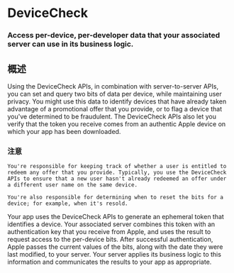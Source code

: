 # DeviceCheck
### Access per-device, per-developer data that your associated server can use in its business logic.
## 概述
Using the DeviceCheck APIs, in combination with server-to-server APIs, you can set and query two bits of data per device, while maintaining user privacy. You might use this data to identify devices that have already taken advantage of a promotional offer that you provide, or to flag a device that you've determined to be fraudulent. The DeviceCheck APIs also let you verify that the token you receive comes from an authentic Apple device on which your app has been downloaded.
### 注意
```
You're responsible for keeping track of whether a user is entitled to redeem any offer that you provide. Typically, you use the DeviceCheck APIs to ensure that a new user hasn't already redeemed an offer under a different user name on the same device.

You're also responsible for determining when to reset the bits for a device; for example, when it's resold.
```
Your app uses the DeviceCheck APIs to generate an ephemeral token that identifies a device. Your associated server combines this token with an authentication key that you receive from Apple, and uses the result to request access to the per-device bits. After successful authentication, Apple passes the current values of the bits, along with the date they were last modified, to your server. Your server applies its business logic to this information and communicates the results to your app as appropriate.
